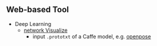 ## Web-based Tool

- Deep Learning
    - [network Visualize](https://ethereon.github.io/netscope/quickstart.html)
        - input `.prototxt` of a Caffe model, e.g. [openpose](https://github.com/CMU-Perceptual-Computing-Lab/openpose/blob/master/models/pose/coco/pose_deploy_linevec.prototxt)